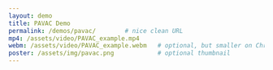 ```yaml
---
layout: demo
title: PAVAC Demo
permalink: /demos/pavac/        # nice clean URL
mp4: /assets/video/PAVAC_example.mp4
webm: /assets/video/PAVAC_example.webm   # optional, but smaller on Chrome/Firefox
poster: /assets/img/pavac.png            # optional thumbnail
---
```

